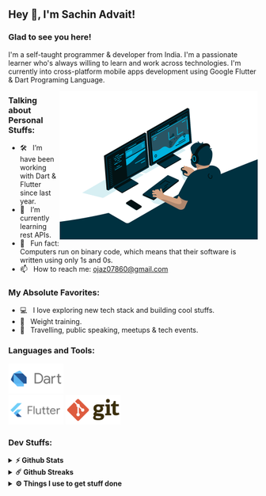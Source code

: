 ## Hey 👋, I'm Sachin Advait!

### Glad to see you here!
I'm a self-taught programmer & developer from India. I'm a passionate learner who's always willing to learn and work across technologies. I'm currently into cross-platform mobile apps development using Google Flutter & Dart Programing Language.

<img align="right" width="400" height="300" alt="developer" src="https://github.com/Eklavya-Sachin/Eklavya-Sachin/blob/main/developer.gif?raw=true" width="700" height="520" />

### Talking about Personal Stuffs:

- 🛠 &nbsp; I’m have been working with Dart & Flutter since last year.
- 🚀 &nbsp; I’m currently learning rest APIs.
- 👾 &nbsp; Fun fact: Computers run on binary code, which means that their software is written using only 1s and 0s.
- 📫 &nbsp; How to reach me: ojaz07860@gmail.com

### My Absolute Favorites:

- 💻 &nbsp; I love exploring new tech stack and building cool stuffs.
- 📰 &nbsp; Weight training.
- 🍕 &nbsp; Travelling, public speaking, meetups & tech events.

### Languages and Tools:

<code><img height="60" src="https://github.com/Eklavya-Sachin/Eklavya-Sachin/blob/main/Dart.png" alt="Dart"> </code>
<code><img height="60" src="https://github.com/Eklavya-Sachin/Eklavya-Sachin/blob/main/Flutter.png" alt="Flutter"></code>
<code><img height="60" src="https://github.com/Eklavya-Sachin/Eklavya-Sachin/blob/main/Git.png" alt="Git"></code>

### Dev Stuffs:

<details>	
  <summary><b>⚡ Github Stats</b></summary>

<img height="180em" src="https://github-readme-stats.vercel.app/api?username=Eklavya-Sachin&show_icons=true&hide_border=true&&count_private=true&include_all_commits=true" />
</details>

<details>	
  <summary><b>☄️ Github Streaks</b></summary>

<img height="180em" src="https://github-readme-streak-stats.herokuapp.com/?user=Eklavya-Sachin&hide_border=true" />
</details>
 
<details>	
  <br />
  <summary><b>⚙️ Things I use to get stuff done</b></summary>
  	<ul>
  	    <li><b>OS:</b> macOs Catalina 10.15.7</li>
	    <li><b>Laptop: </b> MacBook Pro</li>
  	    <li><b>Browser: </b> Google Chrome</li>
	    <li><b>Terminal: </b> ZSH: Sanoj Raja Zsh</li>
	    <li><b>Code Editor:</b> VS Code - The best editor out there.</li>
	    <li><b>To Stay Updated:</b> Youtube - mtechviral, Desi Programmer, CodeWithHarry | Google | Stackoverflow | Flutter.dev</li>
	</ul>	
</details>
